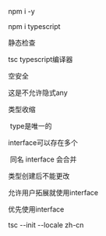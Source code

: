 npm i -y

npm i typescript

静态检查

tsc typescript编译器

空安全 

这是不允许隐式any 

类型收缩 



 type是唯一的 

interface可以存在多个 

 同名 interface 会合并 

类型创建后不能更改

允许用户拓展就使用interface

优先使用interface



tsc --init --locale zh-cn